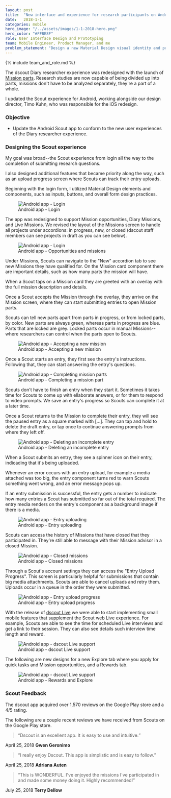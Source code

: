 ```yaml
---
layout: post
title:  "New interface and experience for research participants on Android"
date:   2018-1-1
categories: mobile
hero_image: "/../assets/images/1-1-2018-hero.png"
hero_color: "#FFBE8F"
role: User Interface Design and Prototyping
team: Mobile Engineer, Product Manager, and me
problem_statement: "Design a new Material Design visual identity and prototype the user experience."
---
```

{% include team_and_role.md %}

The dscout Diary researcher experience was redesigned with the launch of [Mission parts](/product/design/analyzing-entries-with-dscout/). Research studies are now capable of being divided up into parts, missions don't have to be analyzed separately, they're a part of a whole.

I updated the Scout experience for Android, working alongside our design director, Timo Kuhn, who was responsible for the iOS redesign.

### Objective
- Update the Android Scout app to conform to the new user experiences of the Diary researcher experience.

### Designing the Scout experience
My goal was broad--the Scout experience from login all the way to the completion of submitting research questions.

I also designed additional features that became priority along the way, such as an upload progress screen where Scouts can track their entry uploads.

Beginning with the login form, I utilized Material Design elements and components, such as inputs, buttons, and overall form design practices.

<figure>
	<img src="{{ site.baseurl }}/assets/images/android-1.png" title="Android app - Login" />
	<figcaption class="media-caption center">Android app - Login</figcaption>
</figure>

The app was redesigned to support Mission opportunities, Diary Missions, and Live Missions. We revised the layout of the Missions screen to handle all projects under accordions: in progress, new, or closed (dscout staff members can see projects in draft as you can see below).

<figure>
	<img src="{{ site.baseurl }}/assets/images/android-2.png" title="Android app - Login" />
	<figcaption class="media-caption center">Android app - Opportunities and missions</figcaption>
</figure>

Under Missions, Scouts can navigate to the "New" accordion tab to see new Missions they have qualified for. On the Mission card component there are important details, such as how many parts the mission will have.

When a Scout taps on a Mission card they are greeted with an overlay with the full mission description and details.

Once a Scout accepts the Mission through the overlay, they arrive on the Mission screen, where they can start submitting entries to open Mission parts.

Scouts can tell new parts apart from parts in progress, or from locked parts, by color. New parts are always green, whereas parts in progress are blue. Parts that are locked are grey. Locked parts occur in manual Missions--where researchers can control when the parts open to Scouts.

<figure>
	<img src="{{ site.baseurl }}/assets/images/android-3.png" title="Android app - Accepting a new mission" />
	<figcaption class="media-caption center">Android app - Accepting a new mission</figcaption>
</figure>

Once a Scout starts an entry, they first see the entry's instructions. Following that, they can start answering the entry's questions.

<figure>
	<img src="{{ site.baseurl }}/assets/images/android-4.png" title="Android app - Completing mission parts" />
	<figcaption class="media-caption center">Android app - Completing a mission part</figcaption>
</figure>

Scouts don't have to finish an entry when they start it. Sometimes it takes time for Scouts to come up with ellaborate answers, or for them to respond to video prompts. We save an entry's progress so Scouts can complete it at a later time.

Once a Scout returns to the Mission to complete their entry, they will see the paused entry as a square marked with [...]. They can tap and hold to delete the draft entry, or tap once to continue answering prompts from where they left off.

<figure>
	<img src="{{ site.baseurl }}/assets/images/android-5.png" title="Android app - Deleting an incomplete entry" />
	<figcaption class="media-caption center">Android app - Deleting an incomplete entry</figcaption>
</figure>

When a Scout submits an entry, they see a spinner icon on their entry, indicading that it's being uploaded.

Whenever an error occurs with an entry upload, for example a media attached was too big, the entry component turns red to warn Scouts something went wrong, and an error message pops up.

If an entry submission is successful, the entry gets a number to indicate how many entries a Scout has submitted so far out of the total required. The entry media renders on the entry's component as a background image if there is a media.

<figure>
	<img src="{{ site.baseurl }}/assets/images/android-6.png" title="Android app - Entry uploading" />
	<figcaption class="media-caption center">Android app - Entry uploading</figcaption>
</figure>

Scouts can access the history of Missions that have closed that they participated in. They're still able to message with their Mission advisor in a closed Mission.

<figure>
	<img src="{{ site.baseurl }}/assets/images/android-7.png" title="Android app - Closed missions" />
	<figcaption class="media-caption center">Android app - Closed missions</figcaption>
</figure>

Through a Scout's account settings they can access the "Entry Upload Progress". This screen is particularly helpful for submissions that contain big media attachments. Scouts are able to cancel uploads and retry them. Uploads occur in a queue in the order they were submitted.

<figure>
	<img src="{{ site.baseurl }}/assets/images/android-8.png" title="Android app - Entry upload progress" />
	<figcaption class="media-caption center">Android app - Entry upload progress </figcaption>
</figure>

With the release of [dscout Live](https://dscout.com/live) we were able to start implementing small mobile features that supplement the Scout web Live experience. For example, Scouts are able to see the time for scheduled Live interviews and get a link to their session. They can also see details such interview time length and reward.

<figure>
	<img src="{{ site.baseurl }}/assets/images/android-9.png" title="Android app - dscout Live support" />
	<figcaption class="media-caption center">Android app - dscout Live support </figcaption>
</figure>

The following are new designs for a new Explore tab where you apply for quick tasks and Mission opportunities, and a Rewards tab.

<figure>
	<img src="{{ site.baseurl }}/assets/images/android-10.png" title="Android app - dscout Live support" />
	<figcaption class="media-caption center">Android app - Rewards and Explore</figcaption>
</figure>

### Scout Feedback

The dscout app acquired over 1,570 reviews on the Google Play store and a 4/5 rating.

The following are a couple recent reviews we have received from Scouts on the Google Play store.


<blockquote>
	<q>Dscout is an excellent app. It is easy to use and intuitive.</q>
</blockquote>
<date class="post-meta">April 25, 2018</date>
<strong>Gwen Geronimo</strong>

<blockquote>
	<q>I really enjoy Dscout. This app is simplistic and is easy to follow.</q>
</blockquote>
<date class="post-meta">April 25, 2018</date>
<strong>Adriana Auten</strong>

<blockquote>
	<q>This is WONDERFUL. I've enjoyed the missions I've participated in and made some money doing it. Highly recommended!</q>
</blockquote>
<date class="post-meta">July 25, 2018</date>
<strong>Terry Dellow</strong>
